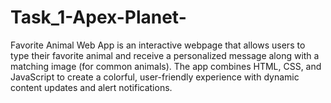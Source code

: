 # Task_1-Apex-Planet-
Favorite Animal Web App is an interactive webpage that allows users to type their favorite animal and receive a personalized message along with a matching image (for common animals). The app combines HTML, CSS, and JavaScript to create a colorful, user-friendly experience with dynamic content updates and alert notifications.
